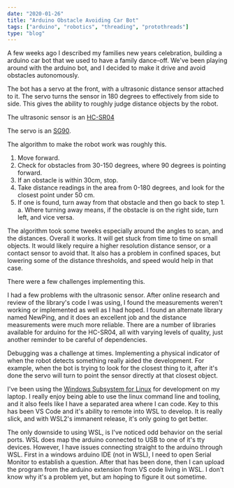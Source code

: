 ```yaml
--- 
date: "2020-01-26"
title: "Arduino Obstacle Avoiding Car Bot"
tags: ["arduino", "robotics", "threading", "protothreads"]
type: "blog"
---
```


A few weeks ago I described my families new years celebration, building a arduino car bot that we used to have a family dance-off.  We've been playing around with the arduino bot, and I decided to make it  drive and avoid obstacles autonomously.

The bot has a servo at the front, with a ultrasonic distance sensor attached to it.  The servo turns the sensor in 180 degrees to effectively from side to side.  This gives the ability to roughly judge distance objects by the robot.

The ultrasonic sensor is an [HC-SR04](https://www.digikey.com/catalog/en/partgroup/hc-sr04-ultrasonic-sonar-distance-sensors/82205?utm_adgroup=xGeneral&utm_source=google&utm_medium=cpc&utm_campaign=Dynamic%20Search&utm_term=&utm_content=xGeneral&gclid=EAIaIQobChMIypK7sdai5wIVh7zACh2brAr2EAAYASAAEgKY3fD_BwE)

The servo is an [SG90](https://www.amazon.com/Smraza-Helicopter-Airplane-Control-Arduino/dp/B07L2SF3R4/ref=sr_1_1_sspa?keywords=sg90&qid=1580104198&sr=8-1-spons&psc=1&spLa=ZW5jcnlwdGVkUXVhbGlmaWVyPUE3WEVOQzIwUTNUR0QmZW5jcnlwdGVkSWQ9QTA4MjM1NTlKSUFFS1ZRQTYxTkUmZW5jcnlwdGVkQWRJZD1BMDIwNzMwN0dRSDFXTkhNVURFNCZ3aWRnZXROYW1lPXNwX2F0ZiZhY3Rpb249Y2xpY2tSZWRpcmVjdCZkb05vdExvZ0NsaWNrPXRydWU=).

The algorithm to make the robot work was roughly this.

1. Move forward.
2. Check for obstacles from 30-150 degrees, where 90 degrees is pointing forward.
3. If an obstacle is within 30cm, stop.
4. Take distance readings in the area from 0-180 degrees, and look for the closest point under 50 cm.
5. If one is found, turn away from that obstacle and then go back to step 1.
    a. Where turning away means, if the obstacle is on the right side, turn left, and vice versa.

The algorithm took some tweeks especially around the angles to scan, and the distances.  Overall it works.  It will get stuck from time to time on small objects.  It would likely require a higher resolution distance sensor, or a contact sensor to avoid that.  It also has a problem in confined spaces, but lowering some of the distance thresholds, and speed would help in that case. 

There were a few challenges implementing this.

I had a few problems with the ultrasonic sensor.  After online research and review of the library's code I was using, I found the measurements weren't working or implemented as well as I had hoped.  I found an alternate library named NewPing, and it does an excellent job and the distance measurements were much more reliable.  There are a number of libraries available for arduino for the HC-SR04, all with varying levels of quality, just another reminder to be careful of dependencies.

Debugging was a challenge at times.  Implementing a physical indicator of when the robot detects something really aided the development.  For example, when the bot is trying to look for the closest thing to it, after it's done the servo will turn to point the sensor directly at that closest object.

I've been using the [Windows Subsystem for Linux](https://docs.microsoft.com/en-us/windows/wsl/install-win10) for development on my laptop.  I really enjoy being able to use the linux command line and tooling, and it also feels like I have a separated area where I can code.  Key to this has been VS Code and it's ability to remote into WSL to develop.  It is really slick, and with WSL2's immanent release, it's only going to get better.

The only downside to using WSL, is I've noticed odd behavior on the serial ports.  WSL does map the arduino connected to USB to one of it's tty devices.  However, I have issues connecting straight to the arduino through WSL.  First in a windows arduino IDE (not in WSL), I need to open Serial Monitor to establish a question.  After that has been done, then I can upload the program from the arduino extension from VS code living in WSL.  I don't know why it's a problem yet, but am hoping to figure it out sometime.

